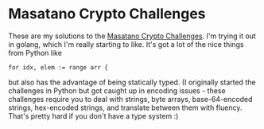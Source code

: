 Masatano Crypto Challenges
======

These are my solutions to the [Masatano Crypto Challenges](http://cryptopals.com/). I'm trying it out in golang, which I'm really starting to like. It's got a lot of the nice things from Python like 

```
for idx, elem := range arr {
```

but also has the advantage of being statically typed. (I originally started the challenges in Python but got caught up in encoding issues - these challenges require you to deal with strings, byte arrays, base-64-encoded strings, hex-encoded strings, and translate between them with fluency. That's pretty hard if you don't have a type system :)
